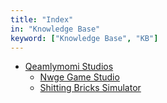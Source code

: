 ```yaml
---
title: "Index"
in: "Knowledge Base"
keyword: ["Knowledge Base", "KB"]
---
```


* [Qeamlymomi Studios]
    - [Nwge Game Studio]
    - [Shitting Bricks Simulator]

[Qeamlymomi Studios]: /kb/qeamlymomi-studios
[Nwge Game Studio]: /kb/nwge-game-studio
[Shitting Bricks Simulator]: /kb/shitting-bricks-simulator
